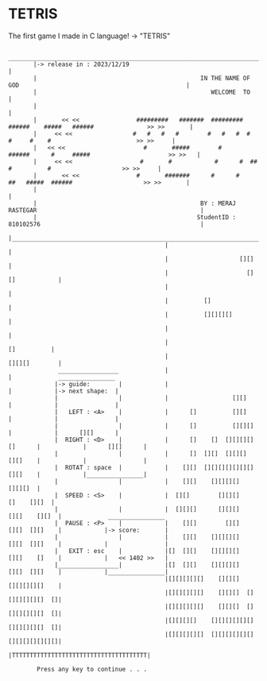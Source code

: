 # TETRIS
The first game I made in C language! -> "TETRIS"

            _______________________________________________________________________________________________________________
           |-> release in : 2023/12/19                                                                                     |
           |                                              IN THE NAME OF GOD                                               |
           |                                                 WELCOME  TO                                                   |
           |                                                                                                               |
           |       << <<                #########   #######  #########  ######    #####   ######               >> >>       |
           |     << <<                 #   #   #   #        #   #   #  #     #     #    #                        >> >>     |
           |   << <<                      #       #####        #      ######      #     #####                      >> >>   |
           |     << <<                   #       #            #      #  ##       #          #                    >> >>     |
           |       << <<                #       #######      #      #    ##   #####  ######                    >> >>       |
           |                                                                                                               |
           |                                              BY : MERAJ RASTEGAR                                              |
           |                                             StudentID : 810102576                                             |
           |_______________________________________________________________________________________________________________|
                                                |                                      |
                                                |                    [][]              |
                                                |                      [][]            |
                                                |                                      |
                                                |          []                          |
                                                |          [][][][]                    |
                                                |                                      |
                                                |                          []          |
                                                |                        [][][]        |
                  _________________             |                                      |             ________________
                 |-> guide:        |            |                                      |            |-> next shape:  |
                 |                 |            |                  [][]                |            |                |
                 |   LEFT : <A>    |            |      []          [][]                |            |                |
                 |                 |            |      []          [][][]              |            |      [][]      |
                 |  RIGHT : <D>    |            |      []    []  [][][][]      []      |            |      [][]      |
                 |                 |            |      []  [][]  [][][]        [][]    |            |                |
                 |  ROTAT : space  |            |    [][]  [][][][][][][]      [][]    |            |________________|
                 |                 |            |    [][]    [][][][]          [][][]  |
                 |  SPEED : <S>    |            |  [][]        [][][]      []    [][]  |
                 |                 |            |  [][][]      [][][]    [][]    [][]  |             ________________
                 |  PAUSE : <P>    |            |    [][]        [][]    [][]  [][]    |            |-> score:       |
                 |                 |            |    [][]    [][][][]    [][]  [][]    |            |                |
                 |   EXIT : esc    |            |[]  [][]    [][][][]    [][]    []    |            |   << 1402 >>   |
                 |_________________|            |[]  [][]    [][][][]    [][]  [][]    |            |________________|
                                                |[][][][][]    [][][]    [][][][][]    |
                                                |[][][][][]    [][][]  [][][][][][]  []|
                                                |[][][][][]    [][][]  [][][][][][]  []|
                                                |[][][][]    [][][][][][][][][][][]  []|
                                                |[][][][][]  [][][][][][][][][][][][][]|
                                                |TTTTTTTTTTTTTTTTTTTTTTTTTTTTTTTTTTTTTT|
            
            Press any key to continue . . .
